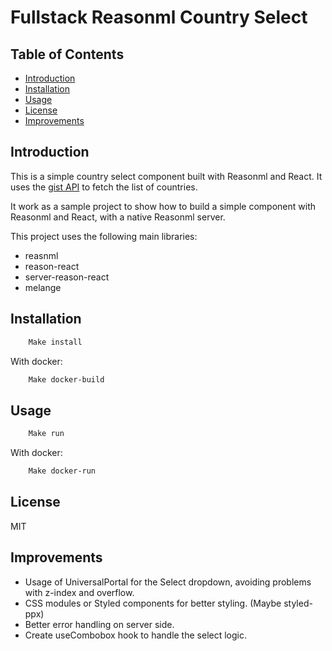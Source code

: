 # Fullstack Reasonml Country Select

## Table of Contents

- [Introduction](#introduction)
- [Installation](#installation)
- [Usage](#usage)
- [License](#license)
- [Improvements](#improvements)

## Introduction

This is a simple country select component built with Reasonml and React. It uses the [gist API](https://gist.githubusercontent.com/pedrobslisboa/1a6af944bc5f70067018df6f0ab30263/raw/f987794a5be8bb40bb92595f615024a59123a6dc/country-list-population.json) to fetch the list of countries.

It work as a sample project to show how to build a simple component with Reasonml and React, with a native Reasonml server.

This project uses the following main libraries:

- reasnml
- reason-react
- server-reason-react
- melange

## Installation

```sh
    Make install
```

With docker:

```sh
    Make docker-build
```

## Usage

```sh
    Make run
```

With docker:

```sh
    Make docker-run
```

## License

MIT

## Improvements

- Usage of UniversalPortal for the Select dropdown, avoiding problems with z-index and overflow.
- CSS modules or Styled components for better styling. (Maybe styled-ppx)
- Better error handling on server side.
- Create useCombobox hook to handle the select logic.

